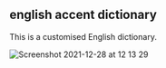 ## english accent dictionary

This is a customised English dictionary.



![Screenshot 2021-12-28 at 12 13 29](https://user-images.githubusercontent.com/70090723/147550015-6eaafbd6-b3f7-45d4-9fcf-807a7279a9d0.png)
